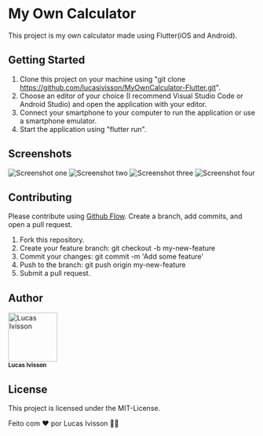 # My Own Calculator

This project is my own calculator made using Flutter(iOS and Android).

## Getting Started

1. Clone this project on your machine using "git clone https://github.com/lucasivisson/MyOwnCalculator-Flutter.git".
2. Choose an editor of your choice (I recommend Visual Studio Code or Android Studio) and open the application with your editor.
3. Connect your smartphone to your computer to run the application or use a smartphone emulator.
4. Start the application using "flutter run".

## Screenshots

<img src='/screenshots/photo1.png' alt='Screenshot one'>
<img src='/screenshots/photo2.png' alt='Screenshot two'>
<img src='/screenshots/photo3.png' alt='Screenshot three'>
<img src='/screenshots/photo4.png' alt='Screenshot four'>

## Contributing

Please contribute using [Github Flow](https://guides.github.com/introduction/flow/). Create a branch, add commits, and open a pull request.

1. Fork this repository.
2. Create your feature branch: git checkout -b my-new-feature
3. Commit your changes: git commit -m 'Add some feature'
4. Push to the branch: git push origin my-new-feature
5. Submit a pull request.

## Author

<a>
 <img style = border-radius: 50%; src='https://avatars3.githubusercontent.com/u/53708095?s=400&u=7b08c330b12ab8414fc7a3909566266b8c8dfe22&v=4' width='100px;' alt='Lucas Ivisson'/>
 <br />
 <sub><b>Lucas Ivisson</b></sub></a> <a href='https://github.com/lucasivisson' title='Lucas Ivisson'></a>

## License

This project is licensed under the MIT-License.

Feito com ❤️ por Lucas Ivisson 👋🏽
